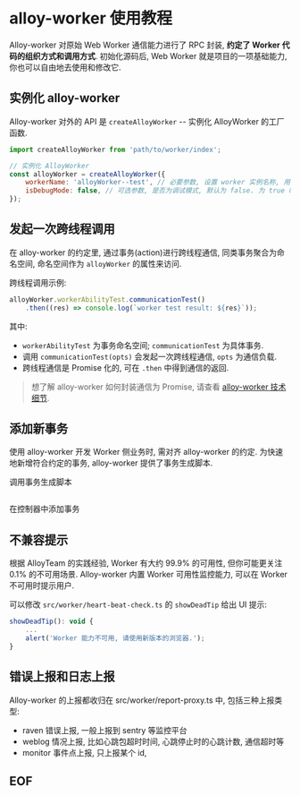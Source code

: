# alloy-worker 使用教程

Alloy-worker 对原始 Web Worker 通信能力进行了 RPC 封装,  **约定了 Worker 代码的组织方式和调用方式**. 初始化源码后, Web Worker 就是项目的一项基础能力, 你也可以自由地去使用和修改它.

## 实例化 alloy-worker

Alloy-worker 对外的 API 是 `createAlloyWorker` -- 实例化 AlloyWorker 的工厂函数.

```js
import createAlloyWorker from 'path/to/worker/index';

// 实例化 AlloyWorker
const alloyWorker = createAlloyWorker({
    workerName: 'alloyWorker--test', // 必要参数, 设置 worker 实例名称, 用于区分多个实例.
    isDebugMode: false, // 可选参数, 是否为调试模式, 默认为 false. 为 true 时控制台会输出每次通信的数据流信息.
});
```

## 发起一次跨线程调用

在 alloy-worker 的约定里, 通过事务(action)进行跨线程通信, 同类事务聚合为命名空间, 命名空间作为 `alloyWorker` 的属性来访问.

跨线程调用示例:

```js
alloyWorker.workerAbilityTest.communicationTest()
    .then((res) => console.log(`worker test result: ${res}`));
```

其中:
* `workerAbilityTest` 为事务命名空间; `communicationTest` 为具体事务.
* 调用 `communicationTest(opts)` 会发起一次跨线程通信, `opts` 为通信负载.
* 跨线程通信是 Promise 化的, 可在 `.then` 中得到通信的返回.

> 想了解 alloy-worker 如何封装通信为 Promise, 请查看 [alloy-worker 技术细节](./alloy-worker%20%E6%8A%80%E6%9C%AF%E7%BB%86%E8%8A%82.md).

## 添加新事务

使用 alloy-worker 开发 Worker 侧业务时, 需对齐 alloy-worker 的约定. 为快速地新增符合约定的事务, alloy-worker 提供了事务生成脚本.

调用事务生成脚本
```sh

```

在控制器中添加事务


## 不兼容提示

根据 AlloyTeam 的实践经验, Worker 有大约 99.9% 的可用性, 但你可能更关注 0.1% 的不可用场景. Alloy-worker 内置 Worker 可用性监控能力, 可以在 Worker 不可用时提示用户.

可以修改 `src/worker/heart-beat-check.ts` 的 `showDeadTip` 给出 UI 提示:

```js
showDeadTip(): void {
    ...
    alert('Worker 能力不可用, 请使用新版本的浏览器.');
}
```


## 错误上报和日志上报

Alloy-worker 的上报都收归在 src/worker/report-proxy.ts 中, 包括三种上报类型:

* raven 错误上报, 一般上报到 sentry 等监控平台
* weblog 情况上报, 比如心跳包超时时间, 心跳停止时的心跳计数, 通信超时等
* monitor 事件点上报, 只上报某个 id, 

## EOF
